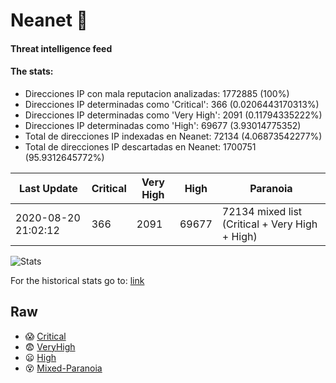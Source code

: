 # Neanet :hocho:
#### Threat intelligence feed
#### The stats:

- Direcciones IP con mala reputacion analizadas: 1772885 (100%)
- Direcciones IP determinadas como 'Critical':  366 (0.0206443170313%)
- Direcciones IP determinadas como 'Very High':  2091 (0.11794335222%)
- Direcciones IP determinadas como 'High':  69677 (3.93014775352)
- Total de direcciones IP indexadas en Neanet:  72134 (4.06873542277%)
- Total de direcciones IP descartadas en Neanet:  1700751 (95.9312645772%)

| Last Update | Critical | Very High | High | Paranoia |
| --- | --- | --- | --- | --- |
| 2020-08-20 21:02:12 | 366 | 2091 | 69677 | 72134 mixed list (Critical + Very High + High)|

![Stats](https://docs.google.com/spreadsheets/d/e/2PACX-1vSnaNMIXVabIpDJjufMlzH7poXnshF3mgd8Is1g9ytUEzVsP5my4Trn8f-xkoLLQ38xpL3HtmUexLo6/pubchart?oid=501124687&format=image)

For the historical stats go to: [link](/stats.csv)
## Raw
- :scream: [Critical](https://raw.githubusercontent.com/JavaGarcia/Neanet/master/blacklists/neanet_critical.txt)
- :fearful: [VeryHigh](https://raw.githubusercontent.com/JavaGarcia/Neanet/master/blacklists/neanet_veryHigh.txtt)
- :frowning: [High](https://raw.githubusercontent.com/JavaGarcia/Neanet/master/blacklists/neanet_high.txt)
- :dizzy_face: [Mixed-Paranoia](https://raw.githubusercontent.com/JavaGarcia/Neanet/master/blacklists/neanet_all.txt)







































































































































































































































































































































